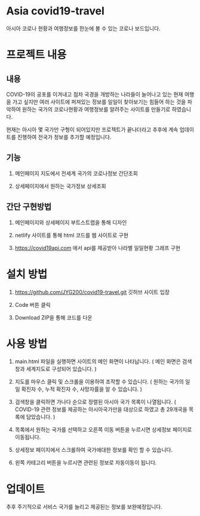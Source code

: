 # Asia covid19-travel
아시아 코로나 현황과 여행정보를 한눈에 볼 수 있는 코로나 보드입니다.


# 프로젝트 내용
## 내용
COVID-19의 공포를 이겨내고 점차 국경을 개방하는 나라들이 늘어나고 있는 현재 여행을 가고 싶지만 
여러 사이트에 퍼져있는 정보를 일일이 찾아보기는 힘들어 하는 것을 파악하여
원하는 국가의 코로나현황과 여행정보를 알려주는 사이트를 만들기로 하였습니다.

현재는 아시아 몇 국가만 구형이 되어있지만 프로젝트가 끝나더라고 추후에 계속 업데이트를 진행하여 
전국가 정보를 추가할 예정입니다.

## 기능
1. 메인페이지 지도에서 전세계 국가의 코로나정보 간단조회 

2. 상세페이지에서 원하는 국가정보 상세조회

## 간단 구현방법
1. 메인페이지와 상세페이지 부트스트랩을 통해 디자인

2. netlify 사이트를 통해 html 코드를 웹 사이트로 구현

3. https://covid19api.com 에서 api를 제공받아 나라별 일일현황 그래프 구현  


# 설치 방법
1. https://github.com/JYG200/covid19-travel.git 깃허브 사이트 입장

2. Code 버튼 클릭

3. Download ZIP을 통해 코드를 다운


# 사용 방법
1. main.html 파일을 실행하면 사이트의 메인 화면이 나타납니다.
   ( 메인 화면은 검색창과 세계지도로 구성되어 있습니다. )

2. 지도를 마우스 클릭 및 스크롤을 이용하여 조작할 수 있습니다.
   ( 원하는 국가의 일일 확진자 수, 누적 확진자 수, 사망자률을 알 수 있습니다. )

3. 검색창을 클릭하면 가나다 순으로 정렬된 아시아 국가 목록이 나열됩니다.
   ( COVID-19 관련 정보를 제공하는 아시아국가만을 대상으로 하였고 총 29개국을 목록에 담았습니다. )

4. 목록에서 원하는 국가를 선택하고 오른쪽 이동 버튼을 누르시면 상세정보 페이지로 이동됩니다.

5. 상세정보 페이지에서 스크롤하여 국가에대한 정보를 확인 할 수 있습니다.

6. 왼쪽 카테고리 버튼을 누르시면 관련된 정보로 자동이동이 됩니다.


# 업데이트
추후 주기적으로 서비스 국가를 늘리고 제공된는 정보를 보완예정입니다.


